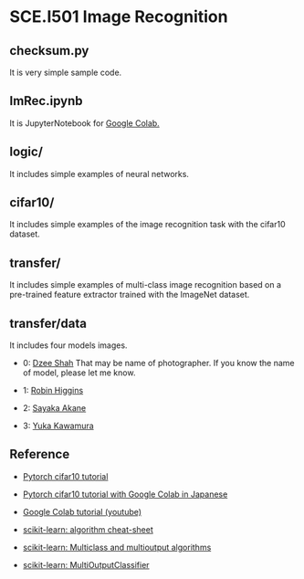 # SCE.I501 Image Recognition

## checksum.py

It is very simple sample code.

## ImRec.ipynb

It is JupyterNotebook for [Google Colab.](https://colab.research.google.com/)


## logic/

It includes simple examples of neural networks.


## cifar10/

It includes simple examples of the image recognition task with the cifar10 dataset.


## transfer/

It includes simple examples of multi-class image recognition based on a pre-trained feature extractor trained with the ImageNet dataset.

## transfer/data

It includes four models images.

- 0: [Dzee Shah](https://pixabay.com/users/dzeeshah-481870/) That may be name of photographer. If you know the name of model, please let me know.

- 1: [Robin Higgins](https://pixabay.com/users/robinhiggins-1321953/)

- 2: [Sayaka Akane](https://www.pakutaso.com/person/woman/akanesaya/)

- 3: [Yuka Kawamura](https://www.pakutaso.com/person/woman/kawamurayuka/)

## Reference

- [Pytorch cifar10 tutorial](https://pytorch.org/tutorials/beginner/blitz/cifar10_tutorial.html)

- [Pytorch cifar10 tutorial with Google Colab in Japanese](https://colab.research.google.com/github/YutaroOgawa/pytorch_tutorials_jp/blob/main/notebook/1_Learning%20PyTorch/1_4_cifar10_tutorial_jp.ipynb)

- [Google Colab tutorial (youtube)](https://www.youtube.com/watch?v=inN8seMm7UI)

- [scikit-learn: algorithm cheat-sheet](https://scikit-learn.org/stable/tutorial/machine_learning_map/index.html)

- [scikit-learn: Multiclass and multioutput algorithms](https://scikit-learn.org/stable/modules/multiclass.html)

- [scikit-learn: MultiOutputClassifier](https://scikit-learn.org/stable/modules/generated/sklearn.multioutput.MultiOutputClassifier.html#sklearn.multioutput.MultiOutputClassifier)
